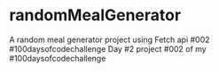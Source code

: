 # randomMealGenerator
A random meal generator project using Fetch api #002 #100daysofcodechallenge
Day #2 project #002 of my #100daysofcodechallenge 
